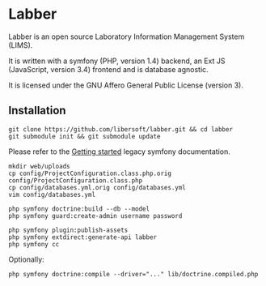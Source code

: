 # Labber

  Labber is an open source Laboratory Information Management System (LIMS).
  
  It is written with a symfony (PHP, version 1.4) backend, an Ext JS (JavaScript, version 3.4) frontend and is database agnostic.
  
  It is licensed under the GNU Affero General Public License (version 3).


## Installation

    git clone https://github.com/libersoft/labber.git && cd labber
    git submodule init && git submodule update

  Please refer to the [Getting started](http://symfony.com/legacy/doc/getting-started) legacy symfony documentation.

    mkdir web/uploads
    cp config/ProjectConfiguration.class.php.orig config/ProjectConfiguration.class.php
    cp config/databases.yml.orig config/databases.yml
    vim config/databases.yml
    
    php symfony doctrine:build --db --model
    php symfony guard:create-admin username password

    php symfony plugin:publish-assets
    php symfony extdirect:generate-api labber
    php symfony cc
  
  Optionally:

    php symfony doctrine:compile --driver="..." lib/doctrine.compiled.php
